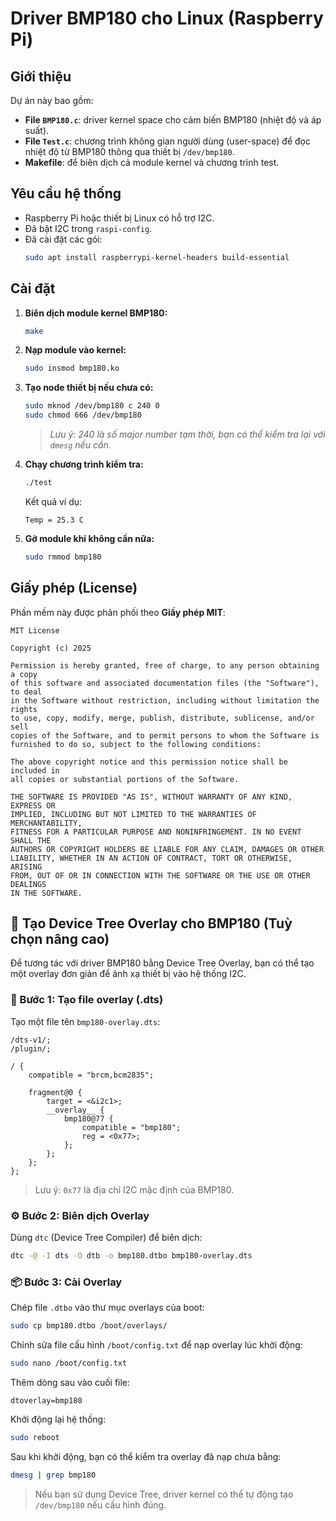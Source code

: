 
# Driver BMP180 cho Linux (Raspberry Pi)

## Giới thiệu

Dự án này bao gồm:
- **File `BMP180.c`**: driver kernel space cho cảm biến BMP180 (nhiệt độ và áp suất).
- **File `Test.c`**: chương trình không gian người dùng (user-space) để đọc nhiệt độ từ BMP180 thông qua thiết bị `/dev/bmp180`.
- **Makefile**: để biên dịch cả module kernel và chương trình test.

## Yêu cầu hệ thống

- Raspberry Pi hoặc thiết bị Linux có hỗ trợ I2C.
- Đã bật I2C trong `raspi-config`.
- Đã cài đặt các gói:
  ```bash
  sudo apt install raspberrypi-kernel-headers build-essential
  ```

## Cài đặt

1. **Biên dịch module kernel BMP180:**

   ```bash
   make
   ```

2. **Nạp module vào kernel:**

   ```bash
   sudo insmod bmp180.ko
   ```

3. **Tạo node thiết bị nếu chưa có:**

   ```bash
   sudo mknod /dev/bmp180 c 240 0
   sudo chmod 666 /dev/bmp180
   ```

   > *Lưu ý: 240 là số major number tạm thời, bạn có thể kiểm tra lại với `dmesg` nếu cần.*

4. **Chạy chương trình kiểm tra:**

   ```bash
   ./test
   ```

   Kết quả ví dụ:
   ```
   Temp = 25.3 C
   ```

5. **Gỡ module khi không cần nữa:**

   ```bash
   sudo rmmod bmp180
   ```

## Giấy phép (License)

Phần mềm này được phân phối theo **Giấy phép MIT**:

```
MIT License

Copyright (c) 2025

Permission is hereby granted, free of charge, to any person obtaining a copy
of this software and associated documentation files (the "Software"), to deal
in the Software without restriction, including without limitation the rights 
to use, copy, modify, merge, publish, distribute, sublicense, and/or sell 
copies of the Software, and to permit persons to whom the Software is 
furnished to do so, subject to the following conditions:

The above copyright notice and this permission notice shall be included in 
all copies or substantial portions of the Software.

THE SOFTWARE IS PROVIDED "AS IS", WITHOUT WARRANTY OF ANY KIND, EXPRESS OR 
IMPLIED, INCLUDING BUT NOT LIMITED TO THE WARRANTIES OF MERCHANTABILITY, 
FITNESS FOR A PARTICULAR PURPOSE AND NONINFRINGEMENT. IN NO EVENT SHALL THE 
AUTHORS OR COPYRIGHT HOLDERS BE LIABLE FOR ANY CLAIM, DAMAGES OR OTHER 
LIABILITY, WHETHER IN AN ACTION OF CONTRACT, TORT OR OTHERWISE, ARISING 
FROM, OUT OF OR IN CONNECTION WITH THE SOFTWARE OR THE USE OR OTHER DEALINGS 
IN THE SOFTWARE.
```
## 🌳 Tạo Device Tree Overlay cho BMP180 (Tuỳ chọn nâng cao)

Để tương tác với driver BMP180 bằng Device Tree Overlay, bạn có thể tạo một overlay đơn giản để ánh xạ thiết bị vào hệ thống I2C.

### 📁 Bước 1: Tạo file overlay (.dts)

Tạo một file tên `bmp180-overlay.dts`:

```dts
/dts-v1/;
/plugin/;

/ {
    compatible = "brcm,bcm2835";

    fragment@0 {
        target = <&i2c1>;
        __overlay__ {
            bmp180@77 {
                compatible = "bmp180";
                reg = <0x77>;
            };
        };
    };
};
```

> Lưu ý: `0x77` là địa chỉ I2C mặc định của BMP180.

### ⚙️ Bước 2: Biên dịch Overlay

Dùng `dtc` (Device Tree Compiler) để biên dịch:

```bash
dtc -@ -I dts -O dtb -o bmp180.dtbo bmp180-overlay.dts
```

### 📦 Bước 3: Cài Overlay

Chép file `.dtbo` vào thư mục overlays của boot:

```bash
sudo cp bmp180.dtbo /boot/overlays/
```

Chỉnh sửa file cấu hình `/boot/config.txt` để nạp overlay lúc khởi động:

```bash
sudo nano /boot/config.txt
```

Thêm dòng sau vào cuối file:

```
dtoverlay=bmp180
```

Khởi động lại hệ thống:

```bash
sudo reboot
```

Sau khi khởi động, bạn có thể kiểm tra overlay đã nạp chưa bằng:

```bash
dmesg | grep bmp180
```

> Nếu bạn sử dụng Device Tree, driver kernel có thể tự động tạo `/dev/bmp180` nếu cấu hình đúng.
